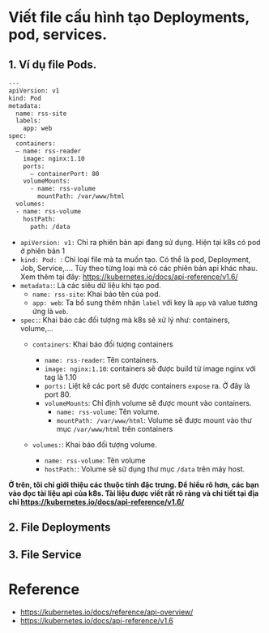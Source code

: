 # Viết file cấu hình tạo Deployments, pod, services.


## 1. Ví dụ file Pods.
```sh
---
apiVersion: v1
kind: Pod
metadata:
  name: rss-site
  labels:
    app: web
spec:
  containers:
  – name: rss-reader
    image: nginx:1.10
    ports:
      – containerPort: 80
    volumeMounts:
      - name: rss-volume
        mountPath: /var/www/html
  volumes:
  - name: rss-volume
    hostPath:
      path: /data
```

- `apiVersion: v1:` Chỉ ra phiên bản api đang sử dụng. Hiện tại k8s có pod ở phiên bản 1
- `kind: Pod: `: Chỉ loại file mà ta muốn tạo. Có thể là pod, Deployment, Job, Service,.... Tùy theo từng loại mà có các phiên bản api khác nhau. Xem thêm tại đây: https://kubernetes.io/docs/api-reference/v1.6/
- `metadata:`: Là các siêu dữ liệu khi tạo pod.
  - `name: rss-site`: Khai báo tên của pod.
  - `app: web`: Ta bổ sung thêm nhãn `label` với key là `app` và value tương ứng là `web`.
- `spec:`: Khai báo các đối tượng mà k8s sẽ xử lý như: containers, volume,...
  - `containers`: Khai báo đối tượng containers
    - `name: rss-reader`: Tên containers.
    - `image: nginx:1.10`: containers sẽ được build từ image nginx với tag là 1.10
    - `ports:` Liệt kê các port sẽ được containers `expose` ra. Ở đây là port 80.
    - `volumeMounts`: Chỉ định volume sẽ được mount vào containers.
      - `name: rss-volume`: Tên volume.
      - `mountPath: /var/www/html`: Volume sẽ được mount vào thư mục `/var/www/html` trên containers

  - `volumes:`: Khai báo đối tượng volume.
    - `name: rss-volume`: Tên volume
    - `hostPath:`: Volume sẽ sử dụng thư mục `/data` trên máy host.


**Ở trên, tôi chỉ giới thiệu các thuộc tính đặc trưng. Để hiểu rõ hơn, các bạn vào đọc tài liệu api của k8s. Tài liệu được viết rất rõ ràng và chi tiết tại địa chỉ https://kubernetes.io/docs/api-reference/v1.6/**

## 2. File Deployments

## 3. File Service

# Reference
- https://kubernetes.io/docs/reference/api-overview/
- https://kubernetes.io/docs/api-reference/v1.6